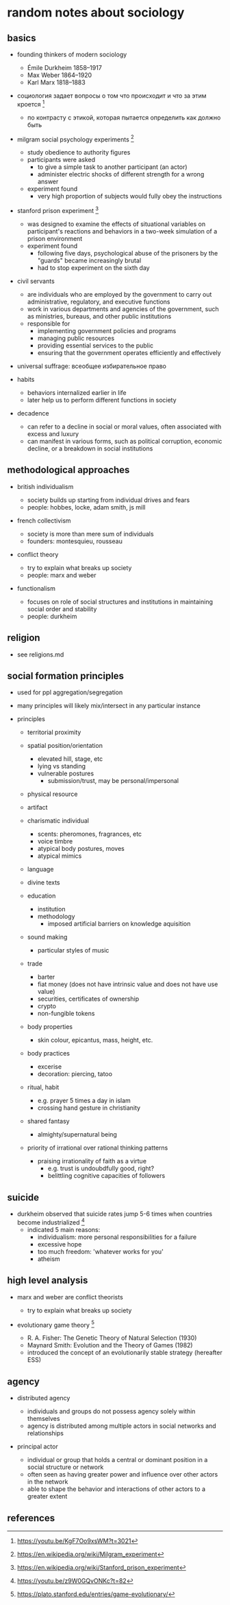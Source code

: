# random notes about sociology

## basics

- founding thinkers of modern sociology
  - Émile Durkheim 1858–1917
  - Max Weber 1864–1920
  - Karl Marx 1818–1883

- социология задает вопросы о том что происходит и что за этим кроется [^7]
  - по контрасту с этикой, которая пытается определить как должно быть

- milgram social psychology experiments [^1]
  - study obedience to authority figures
  - participants were asked 
    - to give a simple task to another participant (an actor)
    - administer electric shocks of different strength for a wrong answer 
  - experiment found
    - very high proportion of subjects would fully obey the instructions

- stanford prison experiment [^2]
  - was designed to examine the effects of situational variables on participant's
    reactions and behaviors in a two-week simulation of a prison environment
  - experiment found
    - following five days, psychological abuse of the prisoners by the "guards" became increasingly brutal
    - had to stop experiment on the sixth day

- civil servants
  - are individuals who are employed by the government to carry out administrative, regulatory, and executive functions
  - work in various departments and agencies of the government, such as ministries, bureaus, and other public institutions
  - responsible for
    - implementing government policies and programs
    - managing public resources
    - providing essential services to the public
    - ensuring that the government operates efficiently and effectively

- universal suffrage: всеобщее избирательное право

- habits
  - behaviors internalized earlier in life
  - later help us to perform different functions in society

- decadence
  - can refer to a decline in social or moral values, often associated with excess and luxury
  - can manifest in various forms, such as political corruption, economic decline, or a breakdown in social institutions


## methodological approaches

- british individualism
  - society builds up starting from individual drives and fears
  - people: hobbes, locke, adam smith, js mill

- french collectivism
  - society is more than mere sum of individuals
  - founders: montesquieu, rousseau

- conflict theory
  - try to explain what breaks up society
  - people: marx and weber

- functionalism
  - focuses on role of social structures and institutions in maintaining social order and stability
  - people: durkheim


## religion 

- see religions.md


## social formation principles

- used for ppl aggregation/segregation
- many principles will likely mix/intersect in any particular instance

- principles
  - territorial proximity
  - spatial position/orientation
    - elevated hill, stage, etc
    - lying vs standing
    - vulnerable postures
      - submission/trust, may be personal/impersonal
  - physical resource
  - artifact
  - charismatic individual
    - scents: pheromones, fragrances, etc
    - voice timbre
    - atypical body postures, moves
    - atypical mimics

  - language
  - divine texts
  - education
    - institution
    - methodology
      - imposed artificial barriers on knowledge aquisition

  - sound making
    - particular styles of music
    
  - trade
    - barter
    - fiat money (does not have intrinsic value and does not have use value)
    - securities, certificates of ownership
    - crypto
    - non-fungible tokens

  - body properties
    - skin colour, epicantus, mass, height, etc.
  - body practices
    - excerise
    - decoration: piercing, tatoo
  - ritual, habit
    - e.g. prayer 5 times a day in islam
    - crossing hand gesture in christianity

  - shared fantasy
    - almighty/supernatural being

  - priority of irrational over rational thinking patterns
    - praising irrationality of faith as a virtue
      - e.g. trust is undoubdfully good, right?
      - belittling cognitive capacities of followers


## suicide

- durkheim observed that suicide rates jump 5-6 times when countries become industrialized [^4]
  - indicated 5 main reasons:
    - individualism: more personal responsibilities for a failure
    - excessive hope
    - too much freedom: 'whatever works for you'
    - atheism


## high level analysis

- marx and weber are conflict theorists
  - try to explain what breaks up society

- evolutionary game theory [^6]
  - R. A. Fisher: The Genetic Theory of Natural Selection (1930)
  - Maynard Smith: Evolution and the Theory of Games (1982)
  - introduced the concept of an evolutionarily stable strategy (hereafter ESS)


## agency

- distributed agency
  - individuals and groups do not possess agency solely within themselves
  - agency is distributed among multiple actors in social networks and relationships

- principal actor
  - individual or group that holds a central or dominant position in a social structure or network
  - often seen as having greater power and influence over other actors in the network
  - able to shape the behavior and interactions of other actors to a greater extent



## references

[^1]: https://en.wikipedia.org/wiki/Milgram_experiment
[^2]: https://en.wikipedia.org/wiki/Stanford_prison_experiment
[^3]: https://opentextbc.ca/introductiontosociology/chapter/chapter-15-religion
[^4]: https://youtu.be/z9W0GQvONKc?t=82
[^5]: https://en.wikipedia.org/wiki/Disenchantment
[^6]: https://plato.stanford.edu/entries/game-evolutionary/
[^7]: https://youtu.be/KgF7Oo9xsWM?t=3021